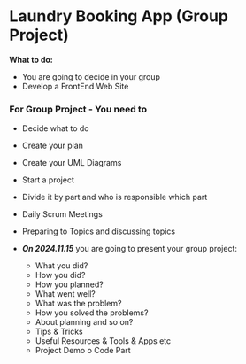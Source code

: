 # Laundry Booking App (Group Project)

**What to do:**
- You are going to decide in your group
- Develop a FrontEnd Web Site 

### For Group Project - You need to 
- Decide what to do 
- Create your plan 
- Create your UML Diagrams 
- Start a project 
- Divide it by part and who is responsible which part 
- Daily Scrum Meetings 
- Preparing to Topics and discussing topics

- ***On 2024.11.15*** you are going to present your group project: 
	- What you did? 
	- How you did? 
	- How you planned?
	- What went well?
	- What was the problem?
	- How you solved the problems?
	- About planning and so on?
	- Tips & Tricks
	- Useful Resources & Tools & Apps etc
	- Project Demo o Code Part